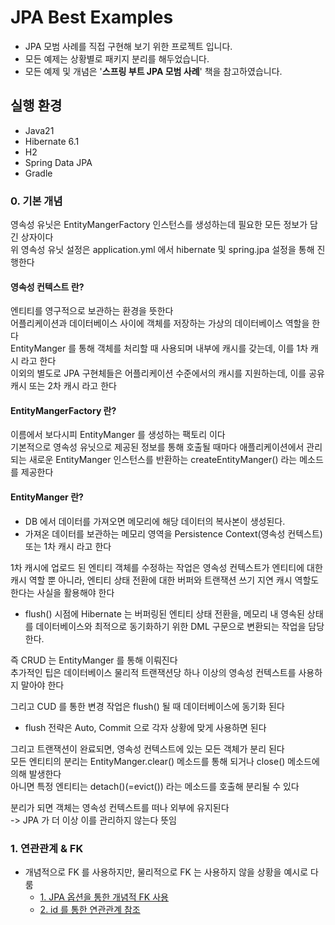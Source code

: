 # JPA Best Examples

- JPA 모범 사례를 직접 구현해 보기 위한 프로젝트 입니다.
- 모든 예제는 상황별로 패키지 분리를 해두었습니다.
- 모든 예제 및 개념은 '**스프링 부트 JPA 모범 사례**' 책을 참고하였습니다.

## 실행 환경
- Java21
- Hibernate 6.1
- H2
- Spring Data JPA
- Gradle


### 0. 기본 개념
영속성 유닛은 EntityMangerFactory 인스턴스를 생성하는데 필요한 모든 정보가 담긴 상자이다 <br>
위 영속성 유닛 설정은 application.yml 에서 hibernate 및 spring.jpa 설정을 통해 진행한다 <br>

#### 영속성 컨텍스트 란?
엔티티를 영구적으로 보관하는 환경을 뜻한다 <br>
어플리케이션과 데이터베이스 사이에 객체를 저장하는 가상의 데이터베이스 역할을 한다 <br>
EntityManger 를 통해 객체를 처리할 때 사용되며 내부에 캐시를 갖는데, 이를 1차 캐시 라고 한다 <br>
이외의 별도로 JPA 구현체들은 어플리케이션 수준에서의 캐시를 지원하는데, 이를 공유 캐시 또는 2차 캐시 라고 한다 <br>

#### EntityMangerFactory 란?
이름에서 보다시피 EntityManger 를 생성하는 팩토리 이다 <br>
기본적으로 영속성 유닛으로 제공된 정보를 통해 호출될 때마다 애플리케이션에서 관리되는 새로운 EntityManger 인스턴스를 반환하는 createEntityManger() 라는 메소드를 제공한다 <br>

#### EntityManger 란?
- DB 에서 데이터를 가져오면 메모리에 해당 데이터의 복사본이 생성된다.
- 가져온 데이터를 보관하는 메모리 영역을 Persistence Context(영속성 컨텍스트) 또는 1차 캐시 라고 한다 

1차 캐시에 업로드 된 엔티티 객체를 수정하는 작업은 영속성 컨텍스트가 엔티티에 대한 캐시 역할 뿐 아니라, 엔티티 상태 전환에 대한 버퍼와 트랜잭션 쓰기 지연 캐시 역할도 한다는 사실을 활용해야 한다 <br>
- flush() 시점에 Hibernate 는 버퍼링된 엔티티 상태 전환을, 메모리 내 영속된 상태를 데이터베이스와 최적으로 동기화하기 위한 DML 구문으로 변환되는 작업을 담당한다.

즉 CRUD 는 EntityManger 를 통해 이뤄진다 <br>
추가적인 팁은 데이터베이스 물리적 트랜잭션당 하나 이상의 영속성 컨텍스트를 사용하지 말아야 한다 <br>

그리고 CUD 를 통한 변경 작업은 flush() 될 때 데이터베이스에 동기화 된다 <br>
* flush 전략은 Auto, Commit 으로 각자 상황에 맞게 사용하면 된다

그리고 트랜잭션이 완료되면, 영속성 컨텍스트에 있는 모든 객체가 분리 된다 <br>
모든 엔티티의 분리는 EntityManger.clear() 메소드를 통해 되거나 close() 메소드에 의해 발생한다 <br>
아니면 특정 엔티티는 detach()(=evict()) 라는 메소드를 호출해 분리될 수 있다 <br>

분리가 되면 객체는 영속성 컨텍스트를 떠나 외부에 유지된다 <br>
-> JPA 가 더 이상 이를 관리하지 않는다 뜻임 <br>











### 1. 연관관계 & FK
- 개념적으로 FK 를 사용하지만, 물리적으로 FK 는 사용하지 않을 상황을 예시로 다룸
  - <a href="https://github.com/Hyeonqz/jpa-best-example/tree/master/src/main/java/org/hyeonqz/jpabestexample/associationfk/option">1. JPA 옵션을 통한 개념적 FK 사용 </a>
  - <a href="https://github.com/Hyeonqz/jpa-best-example/tree/master/src/main/java/org/hyeonqz/jpabestexample/associationfk/id">2. id 를 통한 연관관계 참조 </a>